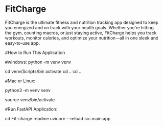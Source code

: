 # FitCharge
FitCharge is the ultimate fitness and nutrition tracking app designed to keep you energized and on track with your health goals. Whether you're hitting the gym, counting macros, or just staying active, FitCharge helps you track workouts, monitor calories, and optimize your nutrition—all in one sleek and easy-to-use app.


#How to Run This Application

#windows:
 python -m venv venv

 cd venv/Scripts/bin
 activate
 cd ..
 cd ..

 #Mac or Linux:

 python3 -m venv venv

 source venv/bin/activate


#Run FastAPI Application:

cd Fit-charge
readme
uvicorn --reload src.main:app